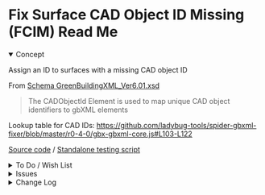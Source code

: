 # Fix Surface CAD Object ID Missing (FCIM) Read Me

<details open >

<summary>Concept</summary>

Assign an ID to surfaces with a missing CAD object ID

From [Schema GreenBuildingXML_Ver6.01.xsd]( http://gbxml.org/schema_doc/6.01/GreenBuildingXML_Ver6.01.html)

> The CADObjectId Element is used to map unique CAD object identifiers to gbXML elements

Lookup table for CAD IDs: https://github.com/ladybug-tools/spider-gbxml-fixer/blob/master/r0-4-0/gbx-gbxml-core.js#L103-L122

[Source code]( https://github.com/ladybug-tools/spider-gbxml-fixer/tree/master/r0-4-0/fcim-fix-cad-id-missing ) / [Standalone testing script]( https://ladybug-tools.github.io/spider-gbxml-fixer/r0-4-0/fcim-fix-cad-id-missing/fcim-fix-cad-id-missing.html )

</details>

<details>

<summary>To Do / Wish List</summary>

* 2019-05-17 ~ Add complete set of CAD IDs to GBX.cadIdsDefault

</details>

<details>

<summary>Issues</summary>


</details>

<details>

<summary>Change Log</summary>

### 2019-05-17 ~ Theo

* F - FCIM.html: Update to newer template / pass through Validator
* C - FCIM: Update readme
* F - FCIM.js: Add better IDs / work-in-progress
* r - FCIM.js: code cleanup / pass through jsHint


### 2019-05-16 ~ Theo

* F - First commit

</details>